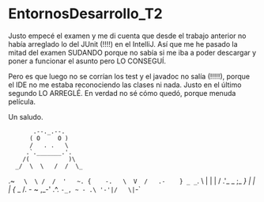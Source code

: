 # EntornosDesarrollo_T2

Justo empecé el examen y me di cuenta que desde el trabajo anterior no había arreglado lo del JUnit (!!!!) en el IntelliJ. Así que me he pasado la mitad del examen SUDANDO porque no sabía si me iba a poder descargar y poner a funcionar el asunto pero LO CONSEGUÍ. 

Pero es que luego no se corrían los test y el javadoc no salía (!!!!!), porque el IDE no me estaba reconociendo las clases ni nada. Justo en el último segundo LO ARREGLÉ. En verdad no sé cómo quedó, porque menuda película. 

Un saludo. 



           .--._.--.
          ( O     O )
          /   . .   \
         .`._______.'.
        /(           )\
      _/  \  \   /  /  \_
   .~   `  \  \ /  /  '   ~.
  {    -.   \  V  /   .-    }
_ _`.    \  |  |  |  /    .'_ _
;_       _} |  |  | {_       _
 /. - ~ ,_-'  .^.  `-_, ~ - .\
         '-'|/   \|`-`